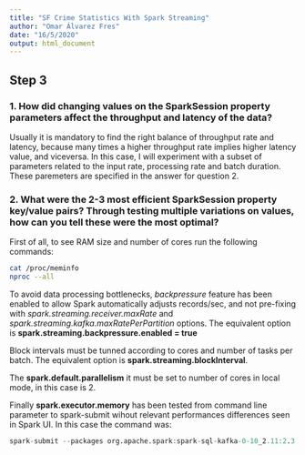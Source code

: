 ```yaml
---
title: "SF Crime Statistics With Spark Streaming"
author: "Omar Álvarez Fres"
date: "16/5/2020"
output: html_document
---
```


  ## Step 3
### 1. How did changing values on the SparkSession property parameters affect the throughput and latency of the data?
Usually it is mandatory to find the right balance of throughput rate and latency, because many times a higher throughput rate implies higher latency value, and viceversa.
In this case, I will experiment with a subset of parameters related to the input rate, processing rate and batch duration. These paremeters are specified in the answer for question 2.

### 2. What were the 2-3 most efficient SparkSession property key/value pairs? Through testing multiple variations on values, how can you tell these were the most optimal?

First of all, to see RAM size and number of cores run the following commands:
```bash
cat /proc/meminfo
nproc --all
```

To avoid data processing bottlenecks, _backpressure_ feature has been enabled to allow Spark automatically adjusts records/sec, and not pre-fixing with *spark.streaming.receiver.maxRate* and *spark.streaming.kafka.maxRatePerPartition* options. The equivalent option is
__spark.streaming.backpressure.enabled = true__

Block intervals must be tunned according to cores and number of tasks per batch. The equivalent option is __spark.streaming.blockInterval__.

The __spark.default.parallelism__ it must be set to number of cores in local mode, in this case is 2.

Finally __spark.executor.memory__ has been tested from command line parameter to spark-submit wihout relevant performances differences seen in Spark UI. In this case the command was:
```r
spark-submit --packages org.apache.spark:spark-sql-kafka-0-10_2.11:2.3.4 --executor-memory 6GB --executor-cores 2 --master local[*] data_stream.py
```


